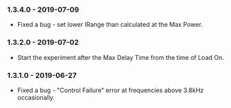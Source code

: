 ### 1.3.4.0 - 2019-07-09

- Fixed a bug - set lower IRange than calculated at the Max Power.

### 1.3.2.0 - 2019-07-02

- Start the experiment after the Max Delay Time from the time of Load On.

### 1.3.1.0 - 2019-06-27

- Fixed a bug - "Control Failure" error at frequencies above 3.8kHz occasionally.
